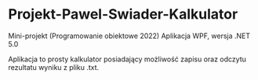 # Projekt-Pawel-Swiader-Kalkulator
Mini-projekt (Programowanie obiektowe 2022)
Aplikacja WPF, wersja .NET 5.0

Aplikacja to prosty kalkulator posiadający możliwość zapisu oraz odczytu rezultatu wyniku z pliku .txt.
